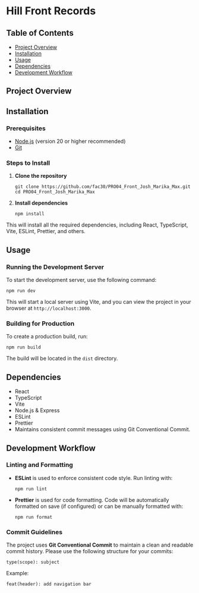 # Hill Front Records

## Table of Contents
- [Project Overview](#project-overview)
- [Installation](#installation)
- [Usage](#usage)
- [Dependencies](#dependencies)
- [Development Workflow](#development-workflow)



## Project Overview



## Installation

### Prerequisites
- [Node.js](https://nodejs.org/) (version 20 or higher recommended)
- [Git](https://git-scm.com/)

### Steps to Install
1. **Clone the repository**

   ```
   git clone https://github.com/fac30/PRO04_Front_Josh_Marika_Max.git
   cd PRO04_Front_Josh_Marika_Max
   ```

2. **Install dependencies**

   ```
   npm install
   ```

This will install all the required dependencies, including React, TypeScript, Vite, ESLint, Prettier, and others.

## Usage

### Running the Development Server

To start the development server, use the following command:

```
npm run dev
```

This will start a local server using Vite, and you can view the project in your browser at `http://localhost:3000`.

### Building for Production

To create a production build, run:

```
npm run build
```

The build will be located in the `dist` directory.


## Dependencies
- React
- TypeScript
- Vite
- Node.js & Express
- ESLint
- Prettier
- Maintains consistent commit messages using Git Conventional Commit.

## Development Workflow

### Linting and Formatting
- **ESLint** is used to enforce consistent code style. Run linting with:
  ```
  npm run lint
  ```
- **Prettier** is used for code formatting. Code will be automatically formatted on save (if configured) or can be manually formatted with:
  ```
  npm run format
  ```

### Commit Guidelines
The project uses **Git Conventional Commit** to maintain a clean and readable commit history. Please use the following structure for your commits:

```
type(scope): subject
```
Example:

```
feat(header): add navigation bar
```







